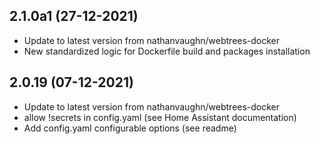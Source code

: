 
## 2.1.0a1 (27-12-2021)
- Update to latest version from nathanvaughn/webtrees-docker
- New standardized logic for Dockerfile build and packages installation

## 2.0.19 (07-12-2021)
- Update to latest version from nathanvaughn/webtrees-docker
- allow !secrets in config.yaml (see Home Assistant documentation)
- Add config.yaml configurable options (see readme)

